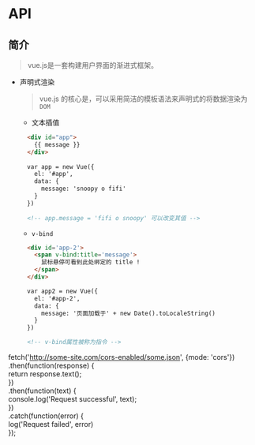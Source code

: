 # API

## 简介

  > vue.js是一套构建用户界面的渐进式框架。

  - 声明式渲染

    > vue.js 的核心是，可以采用简洁的模板语法来声明式的将数据渲染为`DOM`

    - 文本插值
    
    ```html
      <div id="app">
        {{ message }}
      </div>
      
      var app = new Vue({
        el: '#app',
        data: {
          message: 'snoopy o fifi'
        }
      })
      
      <!-- app.message = 'fifi o snoopy' 可以改变其值 -->
    ```

    - `v-bind`
  
    ```html
      <div id='app-2'>
        <span v-bind:title='message'>
          鼠标悬停可看到此处绑定的 title !
        </span>
      </div>

      var app2 = new Vue({
        el: '#app-2',
        data: {
          message: '页面加载于' + new Date().toLocaleString()
        }
      })

      <!-- v-bind属性被称为指令 -->
    ```


fetch('http://some-site.com/cors-enabled/some.json', {mode: 'cors'})  
  .then(function(response) {  
    return response.text();  
  })  
  .then(function(text) {  
    console.log('Request successful', text);  
  })  
  .catch(function(error) {  
    log('Request failed', error)  
  });
